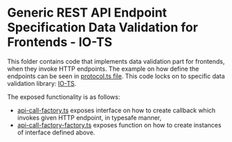 # Generic REST API Endpoint Specification Data Validation for Frontends - IO-TS
This folder contains code that implements data validation part for frontends, when they invoke HTTP endpoints.
The example on how define the endpoints can be seen in [protocol.ts file](../../../protocol.ts).
This code locks on to specific data validation library: [IO-TS](https://github.com/gcanti/io-ts).

The exposed functionality is as follows:
- [api-call-factory.ts](./api-call-factory.ts) exposes interface on how to create callback which invokes given HTTP endpoint, in typesafe manner,
- [api-call-factory-factory.ts](api-call-factory-factory.ts) exposes function on how to create instances of interface defined above.
